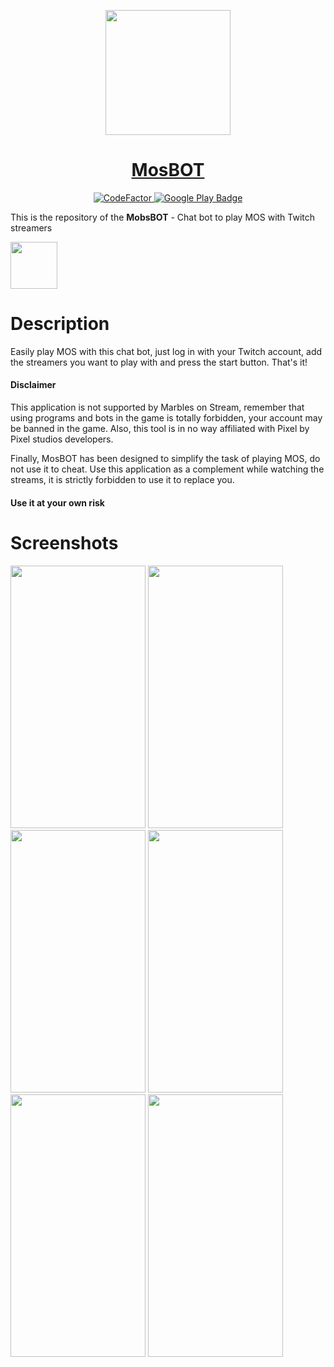 <p align="center">
  <img src="https://github.com/figonzal1/MosBOT-private/blob/main/app/src/main/res/mipmap-xxxhdpi/ic_launcher.png" width="200" height="200">
</p>
<h1 align="center"><a href="https://play.google.com/store/apps/details?id=cl.figonzal.mosbot">MosBOT</a></h1>

<p align="center">

  <a href="https://www.codefactor.io/repository/github/figonzal1/mosbot-private">
    <img src="https://www.codefactor.io/repository/github/figonzal1/mosbot-private/badge?s=0f58dc39f1689b9e1002d186a6b9b5243eba8e1c" alt="CodeFactor" />
  </a>
  
  <a href="https://play.google.com/store/apps/details?id=cl.figonzal.mosbot">
        <img alt="Google Play Badge" src="https://img.shields.io/endpoint?color=green&logo=google-play&logoColor=green&url=https%3A%2F%2Fplayshields.herokuapp.com%2Fplay%3Fi%3Dcl.figonzal.mosbot%26l%3DGooglePlay%26m%3DVersion%253A%2520%24version%2520%257C%2520Downloads%253A%2520%2524installs%2520%257C%2520Updated%253A%2520%2524updated">
  </a>
</p>

This is the repository of the **MobsBOT** - Chat bot to play MOS with Twitch streamers

<a href="https://play.google.com/store/apps/details?id=cl.figonzal.mosbot"><img src="https://play.google.com/intl/en_us/badges/images/generic/en_badge_web_generic.png" height="75"></a>

# Description

Easily play MOS with this chat bot, just log in with your Twitch account, add the streamers you want to play with and press the start button. That's it!

#### Disclaimer
This application is not supported by Marbles on Stream, remember that using programs and bots in the game is totally forbidden, your account may be banned in the game. Also, this tool is in no way affiliated with Pixel by Pixel studios developers. 

Finally, MosBOT has been designed to simplify the task of playing MOS, do not use it to cheat. Use this application as a complement while watching the streams, it is strictly forbidden to use it to replace you.

#### Use it at your own risk


# Screenshots

<img src="https://github.com/figonzal1/MosBOT-private/blob/main/screenshot/Screenshot_20220525-164527_MosBOT.jpg" width="216" height="420"> <img src="https://github.com/figonzal1/MosBOT-private/blob/main/screenshot/Screenshot_20220531-152621_MosBOT.jpg" width="216" height="420"> <img src="https://github.com/figonzal1/MosBOT-private/blob/main/screenshot/Screenshot_20220531-152649_MosBOT.jpg" width="216" height="420"> <img src="https://github.com/figonzal1/MosBOT-private/blob/main/screenshot/Screenshot_20220531-152744_MosBOT.jpg" width="216" height="420"> <img src="https://github.com/figonzal1/MosBOT-private/blob/main/screenshot/Screenshot_20221110-211333_MosBOT.jpg" width="216" height="420"> <img src="https://github.com/figonzal1/MosBOT-private/blob/main/screenshot/Screenshot_20220525-164616_MosBOT.jpg" width="216" height="420"> 
